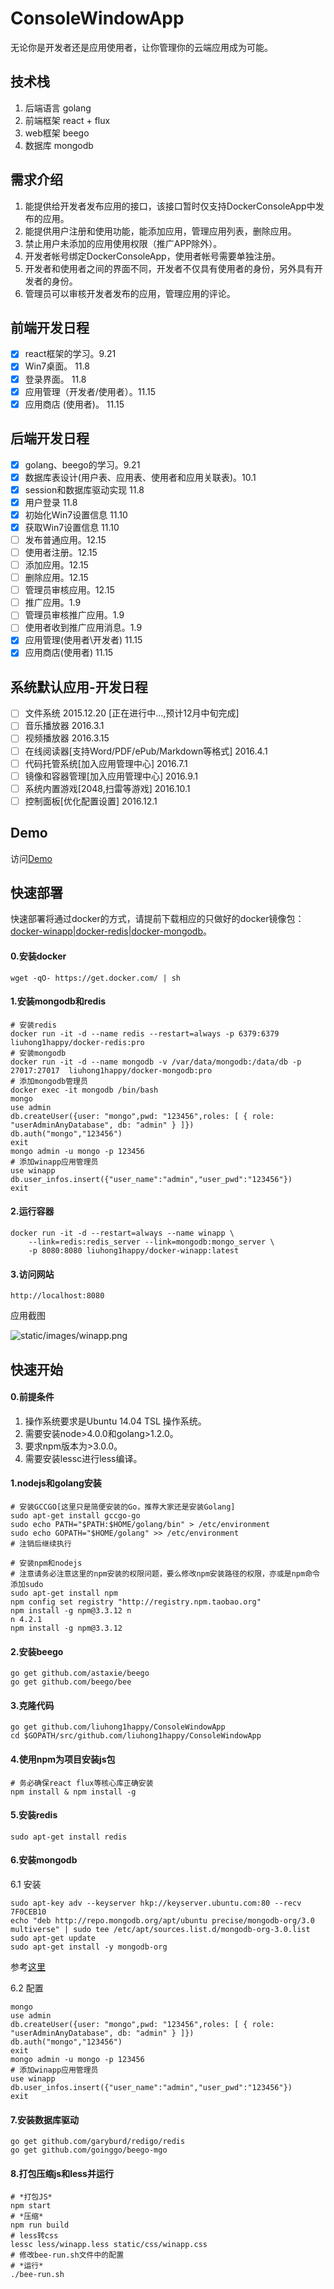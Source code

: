 # ConsoleWindowApp

无论你是开发者还是应用使用者，让你管理你的云端应用成为可能。

## 技术栈
1. 后端语言 golang
2. 前端框架 react + flux
3. web框架 beego
4. 数据库 mongodb

## 需求介绍

1. 能提供给开发者发布应用的接口，该接口暂时仅支持DockerConsoleApp中发布的应用。
2. 能提供用户注册和使用功能，能添加应用，管理应用列表，删除应用。
3. 禁止用户未添加的应用使用权限（推广APP除外）。
4. 开发者帐号绑定DockerConsoleApp，使用者帐号需要单独注册。
5. 开发者和使用者之间的界面不同，开发者不仅具有使用者的身份，另外具有开发者的身份。
6. 管理员可以审核开发者发布的应用，管理应用的评论。

## 前端开发日程

- [x] react框架的学习。9.21
- [x] Win7桌面。 11.8
- [x] 登录界面。 11.8
- [x] 应用管理（开发者/使用者）。11.15
- [x] 应用商店 (使用者)。 11.15

## 后端开发日程

- [x] golang、beego的学习。9.21
- [x] 数据库表设计(用户表、应用表、使用者和应用关联表)。10.1
- [x] session和数据库驱动实现 11.8
- [x] 用户登录 11.8
- [x] 初始化Win7设置信息 11.10
- [x] 获取Win7设置信息 11.10
- [ ] 发布普通应用。12.15
- [ ] 使用者注册。12.15
- [ ] 添加应用。12.15
- [ ] 删除应用。12.15
- [ ] 管理员审核应用。12.15
- [ ] 推广应用。1.9
- [ ] 管理员审核推广应用。1.9
- [ ] 使用者收到推广应用消息。1.9
- [x] 应用管理(使用者\开发者) 11.15
- [x] 应用商店(使用者) 11.15

## 系统默认应用-开发日程

- [ ] 文件系统 2015.12.20 [正在进行中...,预计12月中旬完成]
- [ ] 音乐播放器 2016.3.1
- [ ] 视频播放器 2016.3.15
- [ ] 在线阅读器[支持Word/PDF/ePub/Markdown等格式]  2016.4.1
- [ ] 代码托管系统[加入应用管理中心] 2016.7.1
- [ ] 镜像和容器管理[加入应用管理中心] 2016.9.1
- [ ] 系统内置游戏[2048,扫雷等游戏] 2016.10.1
- [ ] 控制面板[优化配置设置] 2016.12.1

## Demo

访问[Demo](http://121.42.137.58:8080/)

## 快速部署

快速部署将通过docker的方式，请提前下载相应的只做好的docker镜像包：[docker-winapp|docker-redis|docker-mongodb](http://pan.baidu.com/s/1jGk3w3s)。

#### 0.安装docker

    wget -qO- https://get.docker.com/ | sh
    
#### 1.安装mongodb和redis

    # 安装redis
    docker run -it -d --name redis --restart=always -p 6379:6379 liuhong1happy/docker-redis:pro
    # 安装mongodb
    docker run -it -d --name mongodb -v /var/data/mongodb:/data/db -p 27017:27017  liuhong1happy/docker-mongodb:pro
    # 添加mongodb管理员
    docker exec -it mongodb /bin/bash
    mongo
    use admin
    db.createUser({user: "mongo",pwd: "123456",roles: [ { role: "userAdminAnyDatabase", db: "admin" } ]})
    db.auth("mongo","123456")
    exit
    mongo admin -u mongo -p 123456
    # 添加winapp应用管理员
    use winapp
    db.user_infos.insert({"user_name":"admin","user_pwd":"123456"})
    exit
    
#### 2.运行容器

    docker run -it -d --restart=always --name winapp \
        --link=redis:redis_server --link=mongodb:mongo_server \
        -p 8080:8080 liuhong1happy/docker-winapp:latest

#### 3.访问网站

    http://localhost:8080
    
应用截图

![static/images/winapp.png](static/images/winapp.png)

## 快速开始

#### 0.前提条件

1. 操作系统要求是Ubuntu 14.04 TSL 操作系统。
2. 需要安装node>4.0.0和golang>1.2.0。
3. 要求npm版本为>3.0.0。
4. 需要安装lessc进行less编译。

#### 1.nodejs和golang安装

    # 安装GCCGO[这里只是简便安装的Go，推荐大家还是安装Golang]
    sudo apt-get install gccgo-go
    sudo echo PATH="$PATH:$HOME/golang/bin" > /etc/environment
    sudo echo GOPATH="$HOME/golang" >> /etc/environment
    # 注销后继续执行
    
    # 安装npm和nodejs
    # 注意请务必注意这里的npm安装的权限问题，要么修改npm安装路径的权限，亦或是npm命令添加sudo
    sudo apt-get install npm
    npm config set registry "http://registry.npm.taobao.org"
    npm install -g npm@3.3.12 n
    n 4.2.1
    npm install -g npm@3.3.12

#### 2.安装beego

    go get github.com/astaxie/beego
    go get github.com/beego/bee
    
#### 3.克隆代码

    go get github.com/liuhong1happy/ConsoleWindowApp
    cd $GOPATH/src/github.com/liuhong1happy/ConsoleWindowApp
    
#### 4.使用npm为项目安装js包

    # 务必确保react flux等核心库正确安装
    npm install & npm install -g

#### 5.安装redis

    sudo apt-get install redis

#### 6.安装mongodb
    
6.1 安装

    sudo apt-key adv --keyserver hkp://keyserver.ubuntu.com:80 --recv 7F0CEB10
    echo "deb http://repo.mongodb.org/apt/ubuntu precise/mongodb-org/3.0 multiverse" | sudo tee /etc/apt/sources.list.d/mongodb-org-3.0.list
    sudo apt-get update
    sudo apt-get install -y mongodb-org

参考[这里](https://docs.mongodb.org/manual/tutorial/install-mongodb-on-ubuntu/)

6.2 配置

    mongo
    use admin
    db.createUser({user: "mongo",pwd: "123456",roles: [ { role: "userAdminAnyDatabase", db: "admin" } ]})
    db.auth("mongo","123456")
    exit
    mongo admin -u mongo -p 123456
    # 添加winapp应用管理员
    use winapp
    db.user_infos.insert({"user_name":"admin","user_pwd":"123456"})
    exit


#### 7.安装数据库驱动

    go get github.com/garyburd/redigo/redis
    go get github.com/goinggo/beego-mgo

#### 8.打包压缩js和less并运行
    
    # *打包JS*
    npm start
    # *压缩*
    npm run build
    # less转css
    lessc less/winapp.less static/css/winapp.css
    # 修改bee-run.sh文件中的配置
    # *运行*
    ./bee-run.sh
    
